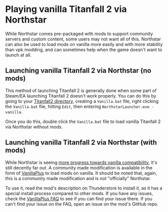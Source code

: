 # Playing vanilla Titanfall 2 via Northstar

While Northstar comes pre-packaged with mods to support community servers and custom content, some users may not want all of this.
Northstar can also be used to load mods on vanilla more easily and with more stability than vpk modding, and can sometimes help when the game doesn't want to launch at all.

## Launching vanilla Titanfall 2 via Northstar (no mods)

This method of launching Titanfall 2 is generally done when some part of Steam/EA launching Titanfall 2 doesn't work properly.
You can do this by going to your [Titanfall2 directory](../installing-northstar/troubleshooting.md#game-location), creating a `Vanilla.bat` file, right clicking the `Vanilla.bat` file, hitting `Edit`, then entering `NorthstarLauncher.exe -vanilla`.

Once you do this, double click the `Vanilla.bat` file to load vanilla Titanfall 2 via Northstar without mods.

## Launching vanilla Titanfall 2 via Northstar (with mods)

While Northstar is seeing [more progress towards vanilla compatibility](https://github.com/R2Northstar/NorthstarLauncher/pull/601), it's still decently far out.
A community made modification is available in the form of [VanillaPlus](https://northstar.thunderstore.io/package/NanohmProtogen/VanillaPlus/) to load mods on vanilla.
It should be noted that, again, this is a community made modification and is not "officially" Northstar.

To use it, read the mod's description on Thunderstore to install it, as it has a special install process compared to other mods.
If you have any issues, check the [VanillaPlus FAQ](https://github.com/Zayveeo5e/NP.VanillaPlus/blob/main/FAQ.md) to see if you can find your issue there.
If you can't find your issue on the FAQ, open an issue on the mod's GitHub repo.
